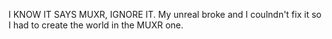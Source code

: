 I KNOW IT SAYS MUXR, IGNORE IT.
My unreal broke and I coulndn't fix it so I had to create the world in the MUXR one.
